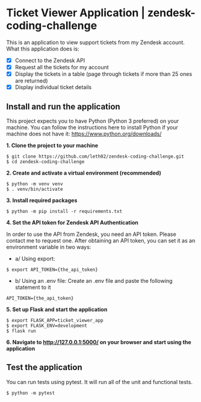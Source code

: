 # Ticket Viewer Application | zendesk-coding-challenge
This is an application to view support tickets from my Zendesk account. What this application does is:
- [x] Connect to the Zendesk API
- [x] Request all the tickets for my account
- [x] Display the tickets in a table (page through tickets if more than 25 ones are returned)
- [x] Display individual ticket details

## Install and run the application
This project expects you to have Python (Python 3 preferred) on your machine. You can follow the instructions here to install Python if your machine does not have it: https://www.python.org/downloads/

**1. Clone the project to your machine**
```
$ git clone https://github.com/leth02/zendesk-coding-challenge.git
$ cd zendesk-coding-challenge
```
**2. Create and activate a virtual environment (recommended)**
```
$ python -m venv venv
$ . venv/bin/activate
```

**3. Install required packages**
```
$ python -m pip install -r requirements.txt
```

**4. Set the API token for Zendesk API Authentication**

In order to use the API from Zendesk, you need an API token. Please contact me to request one.
After obtaining an API token, you can set it as an environment variable in two ways:

- a/ Using export:
```
$ export API_TOKEN={the_api_token}
```

- b/ Using an .env file:
Create an .env file and paste the following statement to it
```
API_TOKEN={the_api_token}
```

**5. Set up Flask and start the application**
```
$ export FLASK_APP=ticket_viewer_app
$ export FLASK_ENV=development
$ flask run
```

**6. Navigate to http://127.0.0.1:5000/ on your browser and start using the application**

## Test the application
You can run tests using pytest. It will run all of the unit and functional tests.
```
$ python -m pytest
```

